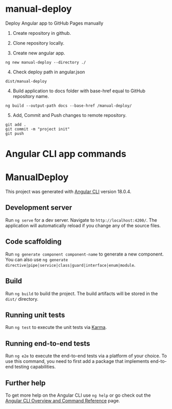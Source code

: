 # manual-deploy

Deploy Angular app to GitHub Pages manually

1. Create repository in github.

2. Clone repository locally.

3. Create new angular app.

```
ng new manual-deploy --directory ./
```

4. Check deploy path in angular.json

```
dist/manual-deploy
```

4. Build application to docs folder with base-href equal to GitHub repository name.

```
ng build --output-path docs --base-href /manual-deploy/
```

5. Add, Commit and Push changes to remote repository.

```
git add .
git commit -m "project init"
git push
```

# Angular CLI app commands

# ManualDeploy

This project was generated with [Angular CLI](https://github.com/angular/angular-cli) version 18.0.4.

## Development server

Run `ng serve` for a dev server. Navigate to `http://localhost:4200/`. The application will automatically reload if you change any of the source files.

## Code scaffolding

Run `ng generate component component-name` to generate a new component. You can also use `ng generate directive|pipe|service|class|guard|interface|enum|module`.

## Build

Run `ng build` to build the project. The build artifacts will be stored in the `dist/` directory.

## Running unit tests

Run `ng test` to execute the unit tests via [Karma](https://karma-runner.github.io).

## Running end-to-end tests

Run `ng e2e` to execute the end-to-end tests via a platform of your choice. To use this command, you need to first add a package that implements end-to-end testing capabilities.

## Further help

To get more help on the Angular CLI use `ng help` or go check out the [Angular CLI Overview and Command Reference](https://angular.dev/tools/cli) page.
